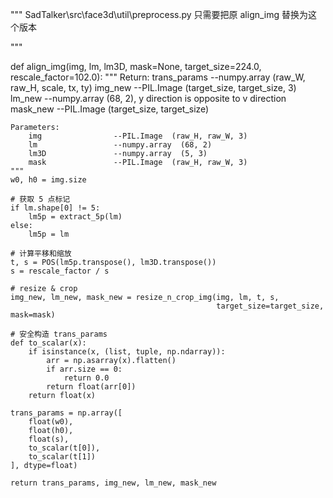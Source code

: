 """
SadTalker\src\face3d\util\preprocess.py
只需要把原 align_img 替换为这个版本

"""

def align_img(img, lm, lm3D, mask=None, target_size=224.0, rescale_factor=102.0):
    """
    Return:
        trans_params       --numpy.array  (raw_W, raw_H, scale, tx, ty)
        img_new            --PIL.Image  (target_size, target_size, 3)
        lm_new             --numpy.array  (68, 2), y direction is opposite to v direction
        mask_new           --PIL.Image  (target_size, target_size)

    Parameters:
        img                --PIL.Image  (raw_H, raw_W, 3)
        lm                 --numpy.array  (68, 2)
        lm3D               --numpy.array  (5, 3)
        mask               --PIL.Image  (raw_H, raw_W, 3)
    """
    w0, h0 = img.size

    # 获取 5 点标记
    if lm.shape[0] != 5:
        lm5p = extract_5p(lm)
    else:
        lm5p = lm

    # 计算平移和缩放
    t, s = POS(lm5p.transpose(), lm3D.transpose())
    s = rescale_factor / s

    # resize & crop
    img_new, lm_new, mask_new = resize_n_crop_img(img, lm, t, s,
                                                  target_size=target_size, mask=mask)

    # 安全构造 trans_params
    def to_scalar(x):
        if isinstance(x, (list, tuple, np.ndarray)):
            arr = np.asarray(x).flatten()
            if arr.size == 0:
                return 0.0
            return float(arr[0])
        return float(x)

    trans_params = np.array([
        float(w0),
        float(h0),
        float(s),
        to_scalar(t[0]),
        to_scalar(t[1])
    ], dtype=float)

    return trans_params, img_new, lm_new, mask_new
